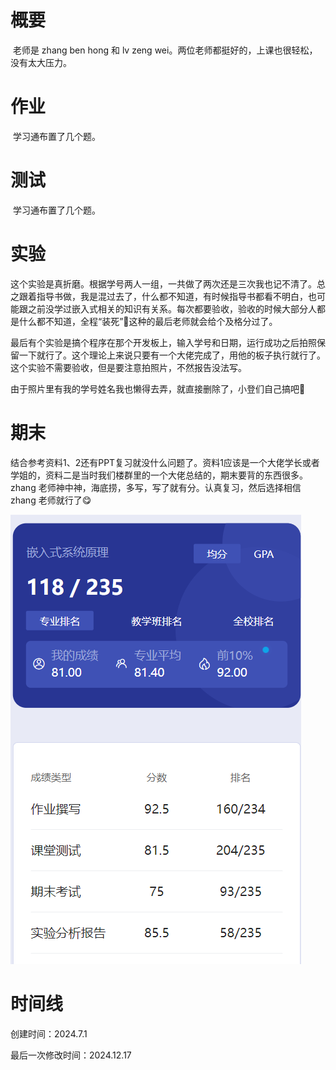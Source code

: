 # 概要

​	老师是 zhang ben hong 和 lv zeng wei。两位老师都挺好的，上课也很轻松，没有太大压力。

# 作业

​	学习通布置了几个题。

# 测试

​	学习通布置了几个题。

# 实验

​	这个实验是真折磨。根据学号两人一组，一共做了两次还是三次我也记不清了。总之跟着指导书做，我是混过去了，什么都不知道，有时候指导书都看不明白，也可能跟之前没学过嵌入式相关的知识有关系。每次都要验收，验收的时候大部分人都是什么都不知道，全程“装死”🤣这种的最后老师就会给个及格分过了。

​	最后有个实验是搞个程序在那个开发板上，输入学号和日期，运行成功之后拍照保留一下就行了。这个理论上来说只要有一个大佬完成了，用他的板子执行就行了。这个实验不需要验收，但是要注意拍照片，不然报告没法写。

​	由于照片里有我的学号姓名我也懒得去弄，就直接删除了，小登们自己搞吧🤣

# 期末

​	结合参考资料1、2还有PPT复习就没什么问题了。资料1应该是一个大佬学长或者学姐的，资料二是当时我们楼群里的一个大佬总结的，期末要背的东西很多。zhang 老师神中神，海底捞，多写，写了就有分。认真复习，然后选择相信 zhang 老师就行了😋

![image-20241217163522254](嵌入式系统原理-assets/image-20241217163522254.png)

# 时间线

创建时间：2024.7.1

最后一次修改时间：2024.12.17
